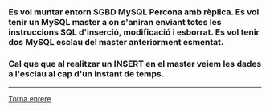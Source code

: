 ### Es vol muntar entorn SGBD MySQL Percona amb rèplica. Es vol tenir un MySQL master a on s'aniran enviant totes les instruccions SQL d'inserció, modificació i esborrat. Es vol tenir dos MySQL  esclau del master anteriorment esmentat.
### Cal que que al realitzar un INSERT en el master veiem les dades a l'esclau al cap d'un instant de temps.



***
[Torna enrere](https://github.com/Josep88/MP10UF2-A5)
